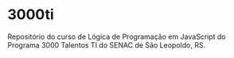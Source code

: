 # 3000ti
Repositório do curso de Lógica de Programação em JavaScript do Programa 3000 Talentos TI do SENAC de São Leopoldo, RS.
